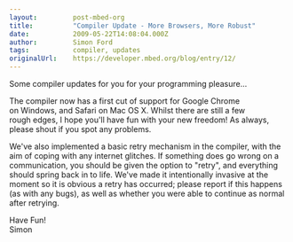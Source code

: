 ```yaml
---
layout:         post-mbed-org
title:          "Compiler Update - More Browsers, More Robust"
date:           2009-05-22T14:08:04.000Z
author:         Simon Ford
tags:           compiler, updates
originalUrl:    https://developer.mbed.org/blog/entry/12/
---
```


<p></p>
<p>Some compiler updates for you for your programming pleasure...&#xA0;</p>
<p>The compiler now has a first cut of support for Google Chrome on&#xA0;Windows,
  and Safari on Mac OS X. Whilst there are still a few rough&#xA0;edges,
  I hope you&apos;ll have fun with your new freedom! As always, please&#xA0;shout
  if you spot any problems.&#xA0;</p>
<p>We&apos;ve also implemented a basic retry mechanism in the compiler, with&#xA0;the
  aim of coping with any internet glitches. If something does go&#xA0;wrong
  on a communication, you should be given the option to &quot;retry&quot;,&#xA0;and
  everything should spring back in to life. We&apos;ve made it&#xA0;intentionally
  invasive at the moment so it is obvious a retry has&#xA0;occurred; please
  report if this happens (as with any bugs), as well as&#xA0;whether you
  were able to continue as normal after retrying.&#xA0;</p>
<p>Have Fun!&#xA0;
  <br>Simon</p>
<p></p>
